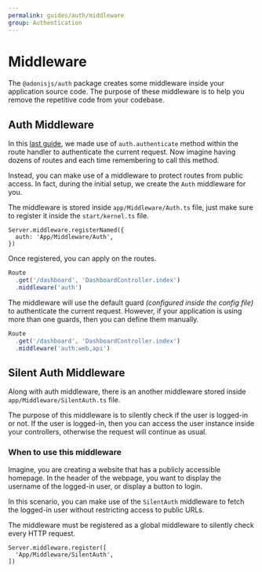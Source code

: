 ```yaml
---
permalink: guides/auth/middleware
group: Authentication
---
```


# Middleware
The `@adonisjs/auth` package creates some middleware inside your application source code. The purpose of these middleware is to help you remove the repetitive code from your codebase.

## Auth Middleware
In this [last guide](/guides/auth/web-guard#time-to-login), we made use of `auth.authenticate` method within the route handler to authenticate the current request. Now imagine having dozens of routes and each time remembering to call this method. 

Instead, you can make use of a middleware to protect routes from public access. In fact, during the initial setup, we create the `Auth` middleware for you.

The middleware is stored inside `app/Middleware/Auth.ts` file, just make sure to register it inside the `start/kernel.ts` file.

```ts{}{start/kernel.ts}
Server.middleware.registerNamed({
  auth: 'App/Middleware/Auth',
})
```

Once registered, you can apply on the routes.

```ts
Route
  .get('/dashboard', 'DashboardController.index')
  .middleware('auth')
```

The middleware will use the default guard *(configured inside the config file)* to authenticate the current request. However, if your application is using more than one guards, then you can define them manually.

```ts
Route
  .get('/dashboard', 'DashboardController.index')
  .middleware('auth:web,api')
```

## Silent Auth Middleware
Along with auth middleware, there is an another middleware stored inside `app/Middleware/SilentAuth.ts` file. 

The purpose of this middleware is to silently check if the user is logged-in or not. If the user is logged-in, then you can access the user instance inside your controllers, otherwise the request will continue as usual.

### When to use this middleware
Imagine, you are creating a website that has a publicly accessible homepage. In the header of the webpage, you want to display the username of the logged-in user, or display a button to login.

In this scenario, you can make use of the `SilentAuth` middleware to fetch the logged-in user without restricting access to public URLs.

The middleware must be registered as a global middleware to silently check every HTTP request.

```ts{}{start/kernel.ts}
Server.middleware.register([
  'App/Middleware/SilentAuth',
])
```
